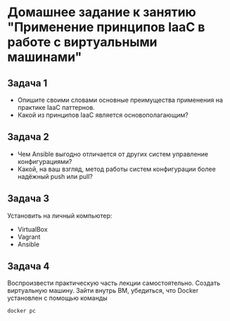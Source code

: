 # Домашнее задание к занятию "Применение принципов IaaC в работе с виртуальными машинами"

## Задача 1 

- Опишите своими словами основные преимущества применения на практике IaaC паттернов.
- Какой из принципов IaaC является основополагающим?


## Задача 2

- Чем Ansible выгодно отличается от других систем управление конфигурациями?
- Какой, на ваш взгляд, метод работы систем конфигурации более надёжный push или pull?


## Задача 3 

Установить на личный компьютер:

- VirtualBox
- Vagrant
- Ansible

## Задача 4
Воспроизвести практическую часть лекции самостоятельно.
Создать виртуальную машину.
Зайти внутрь ВМ, убедиться, что Docker установлен с помощью команды
```
docker pc
```

